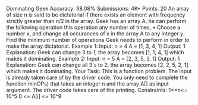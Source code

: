 Dominating Geek
Accuracy: 38.08%
Submissions: 4K+
Points: 20
An array of size n is said to be dictatorial if there exists an element with frequency strictly greater than n/2 in the array. Geek has an array A, he can perform the following operation this operation any number of times,
• Choose a number x, and change all occurances of x in the array A to any integer y.
Find the minimum number of operations Geek needs to perform in order to make the array dictatorial.
Example 1:
Input:
n = 4
A = [1, 3, 4, 1]
Output: 1
Explanation: Geek can change 3 to 1, the array becomes [1, 1, 4, 1] which makes it dominating.
Example 2:
Input:
n = 5
A = [2, 3, 5, 3, 1]
Output: 1
Explanation: Geek can change all 3's to 2, the array becomes [2, 2, 5, 2, 1] which makes it dominating.
Your Task:
This is a function problem. The input is already taken care of by the driver code. You only need to complete the function minOPs) that takes an integer n and the array A[] as input argument. The driver code takes care of the printing.
Constraints:
1<=n<= 10^5
0 <= A[i] <= 10^9